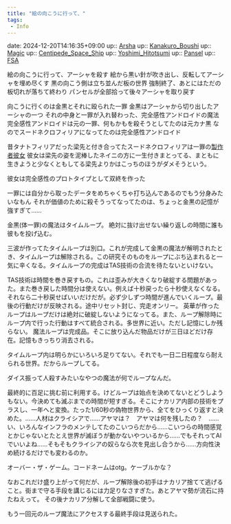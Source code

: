 ```yaml
---
title: "絵の向こうに行って、"
tags:
 - Info
---
```


date: 2024-12-20T14:16:35+09:00
up:: [Arsha](Bar/Novel/Nacaria/Arsha.md)
up:: [Kanakuro_Boushi](Bar/Novel/Nacaria/Kanakuro_Boushi.md)
up:: [Magic](Bar/Novel/Topics/Magic.md)
up:: [Centipede_Space_Ship](Bar/Novel/Nacaria/Centipede_Space_Ship.md)
up:: [Yoshimi_Hitotsumi](Bar/Novel/Nacaria/Yoshimi_Hitotsumi.md)
up:: [Pansel](Bar/Novel/Nacaria/Pansel.md)
up:: [FSA](Bar/Novel/Nacaria/FSA.md)

絵の向こうに行って、アーシャを殺す
絵から黒い針が吹き出し、反転してアーシャを埋め尽くす
黒の向こう側は立ち並んだ板の世界
強制終了、あとにはただの板切れが落ちて終わり
パンセルが全部拾って後々アーシャを取り戻す

向こうに行くのは金黒とそれに殴られた一罪
金黒はアーシャから切り出したアーシャの一つ
それの中身と一罪が入れ替わった、完全感性アンドロイドの魔法
完全感性アンドロイドは元の一罪、何もかもを殺そうとしてたのは元カナ黒
なのでスードネクロフィリアになってたのは完全感性アンドロイド

昔タナトフィリアだった梁先と付き合ってたスードネクロフィリアは一罪の[製作者彼女](Bar/Novel/Nacaria/Tsuduri_Samoto.md)
彼女は梁先の姿を泥棒したネイニの方に一生付きまとってる、まともに生きようと少なくともしてる梁先よりかはこっちのほうがダメそうという。

彼女は完全感性のプロトタイプとして双終を作った

一罪には自分から取ったデータをめちゃくちゃ打ち込んであるのでもう分身みたいなもん
それが価値のために殺そうってなってたのは、ちょっと金黒の記憶が強すぎて……

金黒(体一罪)の魔法はタイムループ。
絶対に抜け出せない繰り返しの時間に誰も彼もを投げ込む。

三波が作ってたタイムループは別口。これが完成して金黒の魔法が解明されたとき、タイムループは解除される。この研究そのものをループにぶち込まれると一気に辛くなる。タイムループの完成はTAS技術の合流を待たないといけない。

TAS技術は時間を巻き戻すもの。これは歪みが大きくなり破綻する問題があった。また巻き戻した時間分は使えない。例えば十秒戻ったら十秒使えなくなる。それなら二十秒戻せばいいだけだが。必ず少しずつ時間が進んでいくループ。最後の行動だけが反映される。途中リセット封じ、完走オンリー。
英華が作ったループはループだけは絶対に破綻しないようになってる。また、ループ解除時にループ内で行った行動はすべて統合される。多世界に近い。ただし記憶にしか残らない。
魔法ループは完成品。そこに放り込んだ物品だけが三日ほどだけ存在。記憶もきっちり消去される。

タイムループ内は明らかにいろいろ足りてない。それでも一日二日程度なら耐えられる世界。だからループしてる。

ダイス振って人殺すみたいなやつの魔法が何でループなんだ。

最終的に百足に挑む前に利用する。けどループは始点を決めてないとどうしようもない。今決めても滅ぶまでの時間が短すぎる。そこにナカリア内部の技術をプラスし、一年へと変換。たった1/60秒の偽物世界から、全てをひっくり返すと決めた。……人材はクライシアで……アヤマは？　アヤマは何を残したの？　……い、いろんなインフラのメンテしてたのこいつらだから……こいつらの時間感覚とかじゃないとたとえ世界が滅ぼうが動かないやついるから……でもそれってAIでいいよね……そもそもクライシアの奴らなら次を見出し合うから……方向性決め続けるだけでも変わるのか。

オーバー・ザ・ゲーム。コードネームはotg。ケーブルかな？

なおこれだけ盛り上がって何だが、ループ解除後の初手はナカリア捨てて逃げること。街まで守る手段を講じるには力足りなさすぎた。あとアヤマ勢が流石に持たねえって。
その後ナカリア分解して全部戦闘に使う。

もう一回元のループ魔法にアクセスする最終手段は見送られた。
